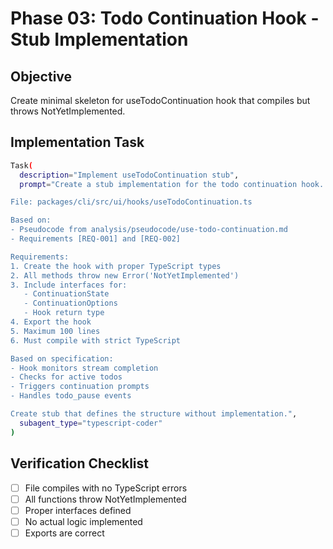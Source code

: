 # Phase 03: Todo Continuation Hook - Stub Implementation

## Objective

Create minimal skeleton for useTodoContinuation hook that compiles but throws NotYetImplemented.

## Implementation Task

```bash
Task(
  description="Implement useTodoContinuation stub",
  prompt="Create a stub implementation for the todo continuation hook.

File: packages/cli/src/ui/hooks/useTodoContinuation.ts

Based on:
- Pseudocode from analysis/pseudocode/use-todo-continuation.md
- Requirements [REQ-001] and [REQ-002]

Requirements:
1. Create the hook with proper TypeScript types
2. All methods throw new Error('NotYetImplemented')
3. Include interfaces for:
   - ContinuationState
   - ContinuationOptions
   - Hook return type
4. Export the hook
5. Maximum 100 lines
6. Must compile with strict TypeScript

Based on specification:
- Hook monitors stream completion
- Checks for active todos
- Triggers continuation prompts
- Handles todo_pause events

Create stub that defines the structure without implementation.",
  subagent_type="typescript-coder"
)
```

## Verification Checklist

- [ ] File compiles with no TypeScript errors
- [ ] All functions throw NotYetImplemented
- [ ] Proper interfaces defined
- [ ] No actual logic implemented
- [ ] Exports are correct